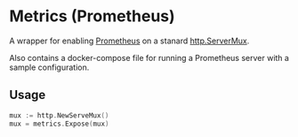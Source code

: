 # Metrics (Prometheus)

A wrapper for enabling [Prometheus](https://prometheus.io) on a stanard [http.ServerMux](https://golang.org/pkg/net/http/#ServeMux).

Also contains a docker-compose file for running a Prometheus server with a sample configuration.

## Usage

```go
mux := http.NewServeMux()
mux = metrics.Expose(mux)
```
